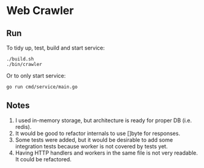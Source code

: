 # Web Crawler

## Run

To tidy up, test, build and start service:
```shell script
./build.sh
./bin/crawler
```

Or to only start service:
```shell script
go run cmd/service/main.go
```

## Notes
1) I used in-memory storage, but architecture is ready for proper DB (i.e. redis).
2) It would be good to refactor internals to use []byte for responses.
3) Some tests were added, but it would be desirable to add some integration tests because worker is not covered by tests yet.
4) Having HTTP handlers and workers in the same file is not very readable. It could be refactored.


